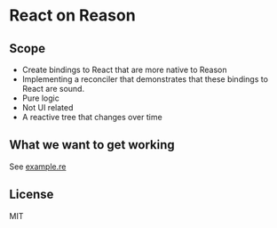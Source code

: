 React on Reason
===

Scope
---
- Create bindings to React that are more native to Reason
- Implementing a reconciler that demonstrates that these bindings to React are sound. 
- Pure logic 
- Not UI related
- A reactive tree that changes over time

What we want to get working
---
See [example.re](example.re)

License
---
MIT
